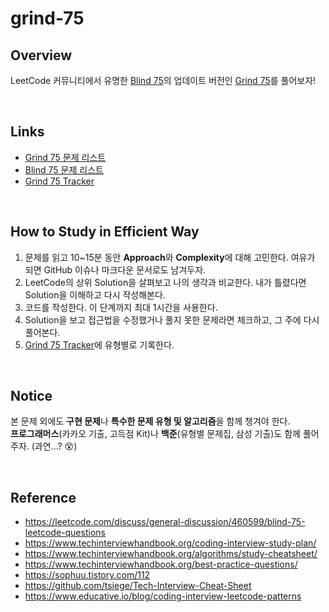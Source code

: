# grind-75

## Overview

LeetCode 커뮤니티에서 유명한 [Blind 75](https://leetcode.com/discuss/general-discussion/460599/blind-75-leetcode-questions)의 업데이트 버전인 [Grind 75](https://www.grind75.com/)를 풀어보자!

<br>

## Links

- [Grind 75 문제 리스트](https://www.techinterviewhandbook.org/grind75?weeks=4&hours=16)
- [Blind 75 문제 리스트](https://leetcode.com/discuss/general-discussion/460599/blind-75-leetcode-questions)
- [Grind 75 Tracker](tracker.md)

<br>

## How to Study in Efficient Way

1. 문제를 읽고 10~15분 동안 **Approach**와 **Complexity**에 대해 고민한다. 여유가 되면 GitHub 이슈나 마크다운 문서로도 남겨두자.
2. LeetCode의 상위 Solution을 살펴보고 나의 생각과 비교한다. 내가 틀렸다면 Solution을 이해하고 다시 작성해본다.
3. 코드를 작성한다. 이 단계까지 최대 1시간을 사용한다.
4. Solution을 보고 접근법을 수정했거나 풀지 못한 문제라면 체크하고, 그 주에 다시 풀어본다.
5. [Grind 75 Tracker](tracker.md)에 유형별로 기록한다.

<br>

## Notice

본 문제 외에도 **구현 문제**나 **특수한 문제 유형 및 알고리즘**을 함께 챙겨야 한다.  
**프로그래머스**(카카오 기출, 고득점 Kit)나 **백준**(유형별 문제집, 삼성 기출)도 함께 풀어주자. (과연...? 😵)

<br>

## Reference

- <https://leetcode.com/discuss/general-discussion/460599/blind-75-leetcode-questions>
- <https://www.techinterviewhandbook.org/coding-interview-study-plan/>
- <https://www.techinterviewhandbook.org/algorithms/study-cheatsheet/>
- <https://www.techinterviewhandbook.org/best-practice-questions/>
- <https://sophuu.tistory.com/112>
- <https://github.com/tsiege/Tech-Interview-Cheat-Sheet>
- <https://www.educative.io/blog/coding-interview-leetcode-patterns>
